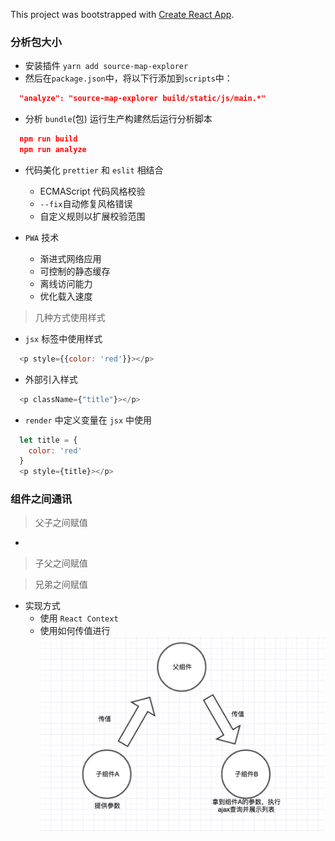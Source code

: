 This project was bootstrapped with [Create React App](https://github.com/facebook/create-react-app).

### 分析包大小

- 安装插件 `yarn add source-map-explorer`
- 然后在`package.json`中，将以下行添加到`scripts`中：

```json
  "analyze": "source-map-explorer build/static/js/main.*"
```

- 分析 `bundle`(包) 运行生产构建然后运行分析脚本

```json
  npm run build
  npm run analyze
```

- 代码美化 `prettier` 和 `eslit` 相结合

  - ECMAScript 代码风格校验
  - `--fix`自动修复风格错误
  - 自定义规则以扩展校验范围

- `PWA` 技术

  - 渐进式网络应用
  - 可控制的静态缓存
  - 离线访问能力
  - 优化载入速度

> 几种方式使用样式

- `jsx` 标签中使用样式

```js
  <p style={{color: 'red'}}></p>
```

- 外部引入样式

```js
  <p className={"title"}></p>
```

- `render` 中定义变量在 `jsx` 中使用

```js
  let title = {
    color: 'red'
  }
  <p style={title}></p>
```

### 组件之间通讯

> 父子之间赋值

- 

> 子父之间赋值


> 兄弟之间赋值

- 实现方式
  - 使用 `React Context` 
  - 使用如何传值进行
![avatar](/src/assets/images/content.png)
